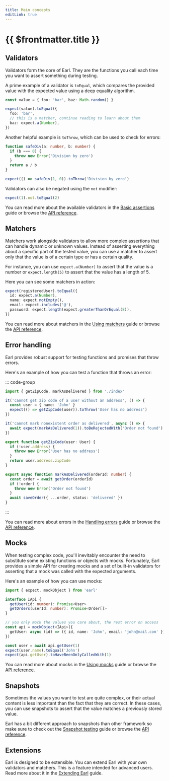 ```yaml
---
title: Main concepts
editLink: true
---
```


# {{ $frontmatter.title }}

## Validators

Validators form the core of Earl. They are the functions you call each time you want to assert something during testing.

A prime example of a validator is `toEqual`, which compares the provided value with the expected value using a deep equality algorithm.

```ts
const value = { foo: 'bar', baz: Math.random() }

expect(value).toEqual({
  foo: 'bar',
  // this is a matcher, continue reading to learn about them
  baz: expect.a(Number),
})
```

Another helpful example is `toThrow`, which can be used to check for errors:

```ts
function safeDiv(a: number, b: number) {
  if (b === 0) {
    throw new Error('Division by zero')
  }
  return a / b
}

expect(() => safeDiv(1, 0)).toThrow('Division by zero')
```

Validators can also be negated using the `not` modifier:

```ts
expect(1).not.toEqual(2)
```

You can read more about the available validators in the [Basic assertions](/guides/basic-assertions) guide or browse the [API reference](/api/validators).

## Matchers

Matchers work alongside validators to allow more complex assertions that can handle dynamic or unknown values. Instead of asserting everything about a specific part of the tested value, you can use a matcher to assert only that the value is of a certain type or has a certain quality.

For instance, you can use `expect.a(Number)` to assert that the value is a number or `expect.length(5)` to assert that the value has a length of 5.

Here you can see some matchers in action:

```ts
expect(registeredUser).toEqual({
  id: expect.a(Number),
  name: expect.notEmpty(),
  email: expect.includes('@'),
  password: expect.length(expect.greaterThanOrEqual(8)),
})
```

You can read more about matchers in the [Using matchers](/guides/using-matchers) guide or browse the [API reference](/api/matchers).

## Error handling

Earl provides robust support for testing functions and promises that throw errors.

Here's an example of how you can test a function that throws an error:

::: code-group

```ts [index.test.ts]
import { getZipCode, markAsDelivered } from './index'

it('cannot get zip code of a user without an address', () => {
  const user = { name: 'John' }
  expect(() => getZipCode(user)).toThrow('User has no address')
})

it('cannot mark nonexistent order as delivered', async () => {
  await expect(markAsDelivered(1)).toBeRejectedWith('Order not found')
})
```

```ts [index.ts]
export function getZipCode(user: User) {
  if (!user.address) {
    throw new Error('User has no address')
  }
  return user.address.zipCode
}

export async function markAsDelivered(orderId: number) {
  const order = await getOrder(orderId)
  if (!order) {
    throw new Error('Order not found')
  }
  await saveOrder({ ...order, status: 'delivered' })
}
```

:::

You can read more about errors in the [Handling errors](/guides/handling-errors) guide or browse the [API reference](/api/validators).

## Mocks

When testing complex code, you'll inevitably encounter the need to substitute some existing functions or objects with mocks. Fortunately, Earl provides a simple API for creating mocks and a set of built-in validators for asserting that a mock was called with the expected arguments.

Here's an example of how you can use mocks:

```ts
import { expect, mockObject } from 'earl'

interface IApi {
  getUser(id: number): Promise<User>
  getOrders(userId: number): Promise<Order[]>
}

// you only mock the values you care about, the rest error on access
const api = mockObject<IApi>({
  getUser: async (id) => ({ id, name: 'John', email: 'john@mail.com' }),
})

const user = await api.getUser(1)
expect(user.name).toEqual('John')
expect(api.getUser).toHaveBeenOnlyCalledWith(1)
```

You can read more about mocks in the [Using mocks](/guides/using-mocks) guide or browse the [API reference](/api/validators).

## Snapshots

Sometimes the values you want to test are quite complex, or their actual content is less important than the fact that they are correct. In these cases, you can use snapshots to assert that the value matches a previously stored value.

Earl has a bit different approach to snapshots than other framework so make sure to check out the [Snapshot testing](/guides/snapshot-testing) guide or browse the [API reference](/api/validators).

## Extensions

Earl is designed to be extensible. You can extend Earl with your own validators and matchers. This is a feature intended for advanced users. Read more about it in the [Extending Earl](/advanced/extending-earl) guide.

